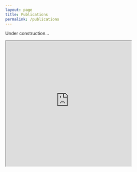 ```yaml
---
layout: page
title: Publications
permalink: /publications
---
```


Under construction...
<iframe src="https://ui.adsabs.harvard.edu/public-libraries/ICkn29JGQsOW0tpf9rYlIA" width="400" height="400"></iframe>
